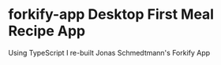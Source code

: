 # forkify-app Desktop First Meal Recipe App
Using TypeScript I re-built Jonas Schmedtmann's Forkify App

